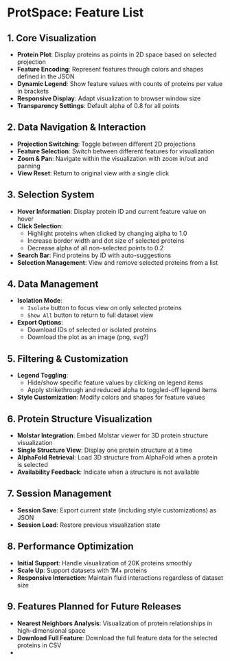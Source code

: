 # ProtSpace: Feature List

## 1. Core Visualization

- **Protein Plot**: Display proteins as points in 2D space based on selected projection
- **Feature Encoding**: Represent features through colors and shapes defined in the JSON
- **Dynamic Legend**: Show feature values with counts of proteins per value in brackets
- **Responsive Display**: Adapt visualization to browser window size
- **Transparency Settings**: Default alpha of 0.8 for all points

## 2. Data Navigation & Interaction

- **Projection Switching**: Toggle between different 2D projections
- **Feature Selection**: Switch between different features for visualization
- **Zoom & Pan**: Navigate within the visualization with zoom in/out and panning
- **View Reset**: Return to original view with a single click

## 3. Selection System

- **Hover Information**: Display protein ID and current feature value on hover
- **Click Selection**:
  - Highlight proteins when clicked by changing alpha to 1.0
  - Increase border width and dot size of selected proteins
  - Decrease alpha of all non-selected points to 0.2
- **Search Bar**: Find proteins by ID with auto-suggestions
- **Selection Management**: View and remove selected proteins from a list

## 4. Data Management

- **Isolation Mode**:
  - `Isolate` button to focus view on only selected proteins
  - `Show All` button to return to full dataset view
- **Export Options**:
  - Download IDs of selected or isolated proteins
  - Download the plot as an image (png, svg?)

## 5. Filtering & Customization

- **Legend Toggling**:
  - Hide/show specific feature values by clicking on legend items
  - Apply strikethrough and reduced alpha to toggled-off legend items
- **Style Customization**: Modify colors and shapes for feature values

## 6. Protein Structure Visualization

- **Molstar Integration**: Embed Molstar viewer for 3D protein structure visualization
- **Single Structure View**: Display one protein structure at a time
- **AlphaFold Retrieval**: Load 3D structure from AlphaFold when a protein is selected
- **Availability Feedback**: Indicate when a structure is not available

## 7. Session Management

- **Session Save**: Export current state (including style customizations) as JSON
- **Session Load**: Restore previous visualization state

## 8. Performance Optimization

- **Initial Support**: Handle visualization of 20K proteins smoothly
- **Scale Up**: Support datasets with 1M+ proteins
- **Responsive Interaction**: Maintain fluid interactions regardless of dataset size

## 9. Features Planned for Future Releases

- **Nearest Neighbors Analysis**: Visualization of protein relationships in high-dimensional space
- **Download Full Feature**: Download the full feature data for the selected proteins in CSV
-